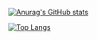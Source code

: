 [![Anurag's GitHub stats](https://github-readme-stats.vercel.app/api?username=IvanTsukei&count_private=true&theme=tokyonight&show_icons=true)](https://github.com/anuraghazra/github-readme-stats)

[![Top Langs](https://github-readme-stats.vercel.app/api/top-langs/?username=IvanTsukei&layout=compact&theme=tokyonight&show_icons=true)](https://github.com/anuraghazra/github-readme-stats)


<!--
**IvanTsukei/IvanTsukei** is a ✨ _special_ ✨ repository because its `README.md` (this file) appears on your GitHub profile.

Here are some ideas to get you started:

- 🔭 I’m currently working on ...
- 🌱 I’m currently learning ...
- 👯 I’m looking to collaborate on ...
- 🤔 I’m looking for help with ...
- 💬 Ask me about ...
- 📫 How to reach me: ...
- 😄 Pronouns: ...
- ⚡ Fun fact: ...
-->
